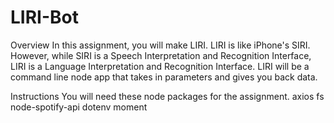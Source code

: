 # LIRI-Bot

Overview
In this assignment, you will make LIRI. LIRI is like iPhone's SIRI. However, while SIRI is a Speech Interpretation and Recognition Interface, LIRI is a Language Interpretation and Recognition Interface. LIRI will be a command line node app that takes in parameters and gives you back data.

Instructions
You will need these node packages for the assignment.
axios
fs
node-spotify-api
dotenv
moment
